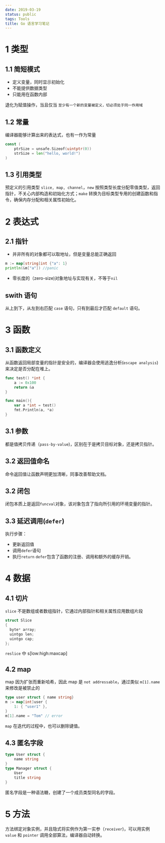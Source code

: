 ```yaml
---
date: 2019-03-19
status: public
tags: Tools
title: Go 语言学习笔记
---
```

# 1 类型
## 1.1 简短模式
- 定义变量，同时显示初始化
- 不能提供数据类型
- 只能用在函数内部

退化为赋值操作，当且仅当 `至少有一个新的变量被定义，切必须处于同一作用域`

## 1.2 常量
编译器能够计算出来的表达式，也有一作为常量
```go
const (
	ptrSize = unsafe.Sizeof(uintptr(0))
	strSize = len("hello, world!")
)
```
## 1.3 引用类型
预定义的引用类型 `slice, map, channel`，`new` 按照类型长度分配零值类型，返回指针，不关心内部构造和初始化方式；`make` 转换为目标类型专用的创建函数和指令，确保内存分配和相关属性初始化。

# 2 表达式
## 2.1 指针
- 并非所有的对象都可以取地址，但是变量总能正确返回
```go
m := map[string]int {"a": 1}
println(&m["a"]) //panic
```
- 零长度的（zero-size)对象地址与实现有关，不等于`nil`

## swith 语句
从上到下，从左到右匹配 `case` 语句，只有到最后才匹配 `default` 语句。

# 3 函数
## 3.1 函数定义
从函数返回局部变量的指针是安全的，编译器会使用逃逸分析(`escape analysis`) 来决定是否分配在堆上。
```go
func test() *int {
    a := 0x100
    return &a
}

func main(){
    var a *int = test()
    fmt.Println(a, *a)
}
```
## 3.1 参数
都是值拷贝传递（`pass-by-value`)，区别在于是拷贝目标对象，还是拷贝指针。
## 3.2 返回值命名
命令返回值让函数声明更加清晰，同事改善帮助文档。
## 3.2 闭包
闭包本质上是返回`funcval`对象，该对象包含了指向所引用的环境变量的指针。
## 3.3 延迟调用(`defer`)
执行步骤：
- 更新返回值
- 调用`defer`语句
- 执行`return`
`defer`包含了函数的注册、调用和额外的缓存开销。

# 4 数据
## 4.1 切片
`slice` 不是数组或者数组指针，它通过内部指针和相关属性应用数组片段
```c
struct Slice
{
  byte* array;
  uintgo len;
  uintgo cap;  
};
```
`reslice` 中 s[low:high:maxcap]

## 4.2 map 
map 因为扩张而重新哈希，因此 map 是 `not addressable`，通过类似 `m[1].name` 来修改是被禁止的
```go
type user struct { name string}
m := map[int]user {
    1: { "user1" },
}
m[1].name = "Tom" // error 
```
`map` 在迭代的过程中，也可以删除键值。

## 4.3 匿名字段
```go
type User struct {
    name string
}
type Manager struct {
    User
    title string
}
```
匿名字段是一种语法糖，创建了一个成员类型同名的字段。

# 5 方法
方法绑定对象实例，并且隐式将实例作为第一实参（`receiver`)，可以用实例 `value` 和 `pointer` 调用全部算法，编译器自动转换。


